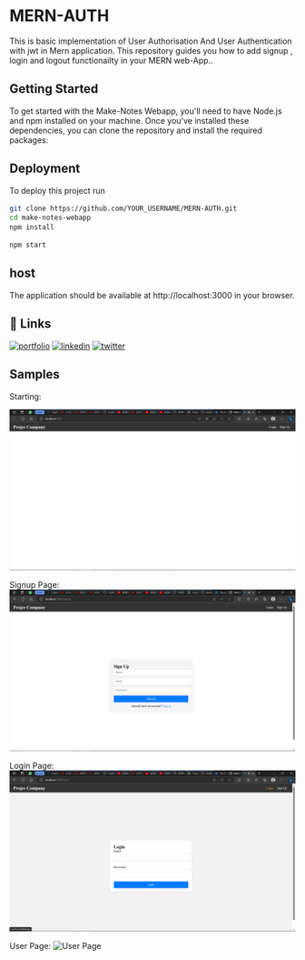 
# MERN-AUTH

This is basic implementation of User Authorisation And User Authentication with jwt in Mern application.
This repository guides you how to add signup , login and logout functionailty in your MERN web-App..

## Getting Started

To get started with the Make-Notes Webapp, you'll need to have Node.js and npm installed on your machine. Once you've installed these dependencies, you can clone the repository and install the required packages:


## Deployment

To deploy this project run

```bash
git clone https://github.com/YOUR_USERNAME/MERN-AUTH.git
cd make-notes-webapp
npm install
```
```bash
npm start
```


## host
The application should be available at http://localhost:3000 in your browser.


## 🔗 Links
[![portfolio](https://img.shields.io/badge/my_portfolio-000?style=for-the-badge&logo=ko-fi&logoColor=white)](https://katherineoelsner.com/)
[![linkedin](https://img.shields.io/badge/linkedin-0A66C2?style=for-the-badge&logo=linkedin&logoColor=white)](https://www.linkedin.com/)
[![twitter](https://img.shields.io/badge/twitter-1DA1F2?style=for-the-badge&logo=twitter&logoColor=white)](https://twitter.com/)


## Samples
Starting:

![Login Page](https://raw.githubusercontent.com/AbhirajkarBajpai/MERN-AUTH/main/startingPage.png)

Signup Page:
![Signup Page](https://raw.githubusercontent.com/AbhirajkarBajpai/MERN-AUTH/main/signupPage.png)

Login Page:
![Login Page](https://raw.githubusercontent.com/AbhirajkarBajpai/MERN-AUTH/main/loginPage.png)

User Page:
![User Page](https://raw.githubusercontent.com/AbhirajkarBajpai/MERN-AUTH/main/userPage.png)

